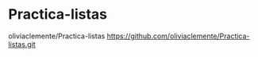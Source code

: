 # Practica-listas
oliviaclemente/Practica-listas
https://github.com/oliviaclemente/Practica-listas.git
